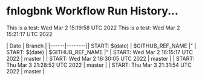 # fnlogbnk Workflow Run History...

This is a test: Wed Mar  2 15:19:58 UTC 2022
This is a test: Wed Mar  2 15:21:17 UTC 2022

| Date | Branch |
|------|--------|| START: $(date) | $GITHUB_REF_NAME |"
| START: $(date) | $GITHUB_REF_NAME |"
| START: Wed Mar  2 16:15:17 UTC 2022 | master |
| START: Wed Mar  2 16:30:05 UTC 2022 | master |
| START: Thu Mar  3 21:28:52 UTC 2022 | master |
| START: Thu Mar  3 21:31:54 UTC 2022 | master |
